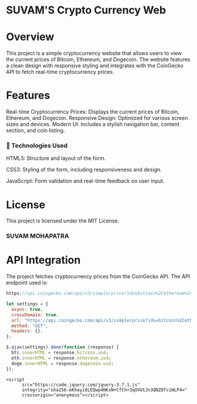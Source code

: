 # SUVAM'S Crypto Currency Web

# Overview
This project is a simple cryptocurrency website that allows users to view the current prices of Bitcoin, Ethereum, and Dogecoin. The website features a clean design with responsive styling and integrates with the CoinGecko API to fetch real-time cryptocurrency prices.

# Features
Real-time Cryptocurrency Prices: Displays the current prices of Bitcoin, Ethereum, and Dogecoin.
Responsive Design: Optimized for various screen sizes and devices.
Modern UI: Includes a stylish navigation bar, content section, and coin listing.

### 🎨 Technologies Used

HTML5: Structure and layout of the form.

CSS3: Styling of the form, including responsiveness and design.

JavaScript: Form validation and real-time feedback on user input.

# License

This project is licensed under the MIT License.

### SUVAM MOHAPATRA ###


# API Integration

The project fetches cryptocurrency prices from the CoinGecko API. The API endpoint used is:

```script.js
https://api.coingecko.com/api/v3/simple/price?ids=bitcoin%2Cethereum%2Cdogecoin&vs_currencies=usd
```

```script.js
let settings = {
  async: true,
  crossDomain: true,
  url: "https://api.coingecko.com/api/v3/simple/price?ids=bitcoin%2Cethereum%2Cdogecoin&vs_currencies=usd",
  method: "GET",
  headers: {},
};

$.ajax(settings).done(function (response) {
  btc.innerHTML = response.bitcoin.usd;
  eth.innerHTML = response.ethereum.usd;
  doge.innerHTML = response.dogecoin.usd;
});
```

```index.html(Before complete of head tag)
<script
      src="https://code.jquery.com/jquery-3.7.1.js"
      integrity="sha256-eKhayi8LEQwp4NKxN+CfCh+3qOVUtJn3QNZ0TciWLP4="
      crossorigin="anonymous"></script>
```